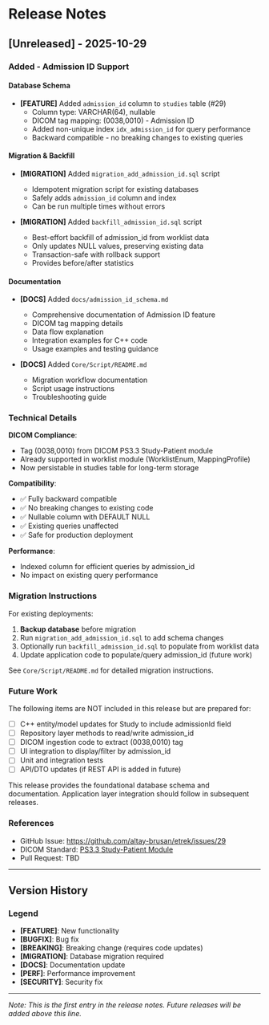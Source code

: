 # Release Notes

## [Unreleased] - 2025-10-29

### Added - Admission ID Support

#### Database Schema
- **[FEATURE]** Added `admission_id` column to `studies` table (#29)
  - Column type: VARCHAR(64), nullable
  - DICOM tag mapping: (0038,0010) - Admission ID  
  - Added non-unique index `idx_admission_id` for query performance
  - Backward compatible - no breaking changes to existing queries

#### Migration & Backfill
- **[MIGRATION]** Added `migration_add_admission_id.sql` script
  - Idempotent migration script for existing databases
  - Safely adds `admission_id` column and index
  - Can be run multiple times without errors

- **[MIGRATION]** Added `backfill_admission_id.sql` script
  - Best-effort backfill of admission_id from worklist data
  - Only updates NULL values, preserving existing data
  - Transaction-safe with rollback support
  - Provides before/after statistics

#### Documentation
- **[DOCS]** Added `docs/admission_id_schema.md`
  - Comprehensive documentation of Admission ID feature
  - DICOM tag mapping details
  - Data flow explanation
  - Integration examples for C++ code
  - Usage examples and testing guidance

- **[DOCS]** Added `Core/Script/README.md`
  - Migration workflow documentation
  - Script usage instructions
  - Troubleshooting guide

### Technical Details

**DICOM Compliance**: 
- Tag (0038,0010) from DICOM PS3.3 Study-Patient module
- Already supported in worklist module (WorklistEnum, MappingProfile)
- Now persistable in studies table for long-term storage

**Compatibility**:
- ✅ Fully backward compatible
- ✅ No breaking changes to existing code
- ✅ Nullable column with DEFAULT NULL
- ✅ Existing queries unaffected
- ✅ Safe for production deployment

**Performance**:
- Indexed column for efficient queries by admission_id
- No impact on existing query performance

### Migration Instructions

For existing deployments:

1. **Backup database** before migration
2. Run `migration_add_admission_id.sql` to add schema changes
3. Optionally run `backfill_admission_id.sql` to populate from worklist data
4. Update application code to populate/query admission_id (future work)

See `Core/Script/README.md` for detailed migration instructions.

### Future Work

The following items are NOT included in this release but are prepared for:

- [ ] C++ entity/model updates for Study to include admissionId field
- [ ] Repository layer methods to read/write admission_id
- [ ] DICOM ingestion code to extract (0038,0010) tag
- [ ] UI integration to display/filter by admission_id
- [ ] Unit and integration tests
- [ ] API/DTO updates (if REST API is added in future)

This release provides the foundational database schema and documentation. Application layer integration should follow in subsequent releases.

### References

- GitHub Issue: https://github.com/altay-brusan/etrek/issues/29
- DICOM Standard: [PS3.3 Study-Patient Module](http://dicom.nema.org/medical/dicom/current/output/chtml/part03/sect_C.7.2.2.html)
- Pull Request: TBD

---

## Version History

### Legend
- **[FEATURE]**: New functionality
- **[BUGFIX]**: Bug fix
- **[BREAKING]**: Breaking change (requires code updates)
- **[MIGRATION]**: Database migration required
- **[DOCS]**: Documentation update
- **[PERF]**: Performance improvement
- **[SECURITY]**: Security fix

---

*Note: This is the first entry in the release notes. Future releases will be added above this line.*
